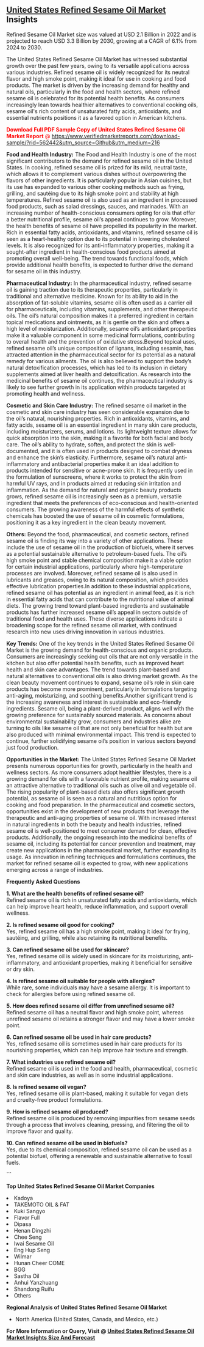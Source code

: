 <h2><a href="https://www.verifiedmarketreports.com/download-sample/?rid=562442&amp;utm_source=Github&amp;utm_medium=216" target="_blank">United States Refined Sesame Oil Market</a> Insights</h2><p>Refined Sesame Oil Market size was valued at USD 2.1 Billion in 2022 and is projected to reach USD 3.3 Billion by 2030, growing at a CAGR of 6.1% from 2024 to 2030.</p><p><p>The United States Refined Sesame Oil Market has witnessed substantial growth over the past few years, owing to its versatile applications across various industries. Refined sesame oil is widely recognized for its neutral flavor and high smoke point, making it ideal for use in cooking and food products. The market is driven by the increasing demand for healthy and natural oils, particularly in the food and health sectors, where refined sesame oil is celebrated for its potential health benefits. As consumers increasingly lean towards healthier alternatives to conventional cooking oils, sesame oil's rich content of unsaturated fatty acids, antioxidants, and essential nutrients positions it as a favored option in American kitchens. <p><span class=""><span style="color: #ff0000;"><strong>Download Full PDF Sample Copy of United States Refined Sesame Oil Market Report</strong> @ </span><a href="https://www.verifiedmarketreports.com/download-sample/?rid=562442&amp;utm_source=Github&amp;utm_medium=216" target="_blank">https://www.verifiedmarketreports.com/download-sample/?rid=562442&amp;utm_source=Github&amp;utm_medium=216</a></span></p></p><p><strong>Food and Health Industry:</strong> The Food and Health Industry is one of the most significant contributors to the demand for refined sesame oil in the United States. In cooking, refined sesame oil is prized for its mild, neutral taste, which allows it to complement various dishes without overpowering the flavors of other ingredients. It is particularly popular in Asian cuisines, but its use has expanded to various other cooking methods such as frying, grilling, and sautéing due to its high smoke point and stability at high temperatures. Refined sesame oil is also used as an ingredient in processed food products, such as salad dressings, sauces, and marinades. With an increasing number of health-conscious consumers opting for oils that offer a better nutritional profile, sesame oil’s appeal continues to grow. Moreover, the health benefits of sesame oil have propelled its popularity in the market. Rich in essential fatty acids, antioxidants, and vitamins, refined sesame oil is seen as a heart-healthy option due to its potential in lowering cholesterol levels. It is also recognized for its anti-inflammatory properties, making it a sought-after ingredient in health-conscious food products aimed at promoting overall well-being. The trend towards functional foods, which provide additional health benefits, is expected to further drive the demand for sesame oil in this industry.</p><p><strong>Pharmaceutical Industry:</strong> In the pharmaceutical industry, refined sesame oil is gaining traction due to its therapeutic properties, particularly in traditional and alternative medicine. Known for its ability to aid in the absorption of fat-soluble vitamins, sesame oil is often used as a carrier oil for pharmaceuticals, including vitamins, supplements, and other therapeutic oils. The oil’s natural composition makes it a preferred ingredient in certain topical medications and ointments, as it is gentle on the skin and offers a high level of moisturization. Additionally, sesame oil’s antioxidant properties make it a valuable component in some medicinal formulations, contributing to overall health and the prevention of oxidative stress.Beyond topical uses, refined sesame oil’s unique composition of lignans, including sesamin, has attracted attention in the pharmaceutical sector for its potential as a natural remedy for various ailments. The oil is also believed to support the body’s natural detoxification processes, which has led to its inclusion in dietary supplements aimed at liver health and detoxification. As research into the medicinal benefits of sesame oil continues, the pharmaceutical industry is likely to see further growth in its application within products targeted at promoting health and wellness.</p><p><strong>Cosmetic and Skin Care Industry:</strong> The refined sesame oil market in the cosmetic and skin care industry has seen considerable expansion due to the oil’s natural, nourishing properties. Rich in antioxidants, vitamins, and fatty acids, sesame oil is an essential ingredient in many skin care products, including moisturizers, serums, and lotions. Its lightweight texture allows for quick absorption into the skin, making it a favorite for both facial and body care. The oil’s ability to hydrate, soften, and protect the skin is well-documented, and it is often used in products designed to combat dryness and enhance the skin’s elasticity. Furthermore, sesame oil’s natural anti-inflammatory and antibacterial properties make it an ideal addition to products intended for sensitive or acne-prone skin. It is frequently used in the formulation of sunscreens, where it works to protect the skin from harmful UV rays, and in products aimed at reducing skin irritation and inflammation. As the demand for natural and organic beauty products grows, refined sesame oil is increasingly seen as a premium, versatile ingredient that meets the preferences of eco-conscious and health-oriented consumers. The growing awareness of the harmful effects of synthetic chemicals has boosted the use of sesame oil in cosmetic formulations, positioning it as a key ingredient in the clean beauty movement.</p><p><strong>Others:</strong> Beyond the food, pharmaceutical, and cosmetic sectors, refined sesame oil is finding its way into a variety of other applications. These include the use of sesame oil in the production of biofuels, where it serves as a potential sustainable alternative to petroleum-based fuels. The oil’s high smoke point and stable chemical composition make it a viable option for certain industrial applications, particularly where high-temperature processes are involved. Moreover, refined sesame oil is also used in lubricants and greases, owing to its natural composition, which provides effective lubrication properties.In addition to these industrial applications, refined sesame oil has potential as an ingredient in animal feed, as it is rich in essential fatty acids that can contribute to the nutritional value of animal diets. The growing trend toward plant-based ingredients and sustainable products has further increased sesame oil’s appeal in sectors outside of traditional food and health uses. These diverse applications indicate a broadening scope for the refined sesame oil market, with continued research into new uses driving innovation in various industries.</p><p><strong>Key Trends:</strong> One of the key trends in the United States Refined Sesame Oil Market is the growing demand for health-conscious and organic products. Consumers are increasingly seeking out oils that are not only versatile in the kitchen but also offer potential health benefits, such as improved heart health and skin care advantages. The trend towards plant-based and natural alternatives to conventional oils is also driving market growth. As the clean beauty movement continues to expand, sesame oil’s role in skin care products has become more prominent, particularly in formulations targeting anti-aging, moisturizing, and soothing benefits.Another significant trend is the increasing awareness and interest in sustainable and eco-friendly ingredients. Sesame oil, being a plant-derived product, aligns well with the growing preference for sustainably sourced materials. As concerns about environmental sustainability grow, consumers and industries alike are turning to oils like sesame oil that are not only beneficial for health but are also produced with minimal environmental impact. This trend is expected to continue, further solidifying sesame oil’s position in various sectors beyond just food production.</p><p><strong>Opportunities in the Market:</strong> The United States Refined Sesame Oil Market presents numerous opportunities for growth, particularly in the health and wellness sectors. As more consumers adopt healthier lifestyles, there is a growing demand for oils with a favorable nutrient profile, making sesame oil an attractive alternative to traditional oils such as olive oil and vegetable oil. The rising popularity of plant-based diets also offers significant growth potential, as sesame oil is seen as a natural and nutritious option for cooking and food preparation. In the pharmaceutical and cosmetic sectors, opportunities exist in the development of new products that leverage the therapeutic and anti-aging properties of sesame oil. With increased interest in natural ingredients in both the beauty and health industries, refined sesame oil is well-positioned to meet consumer demand for clean, effective products. Additionally, the ongoing research into the medicinal benefits of sesame oil, including its potential for cancer prevention and treatment, may create new applications in the pharmaceutical market, further expanding its usage. As innovation in refining techniques and formulations continues, the market for refined sesame oil is expected to grow, with new applications emerging across a range of industries.</p><p><strong>Frequently Asked Questions</strong></p><p><strong>1. What are the health benefits of refined sesame oil?</strong><br> Refined sesame oil is rich in unsaturated fatty acids and antioxidants, which can help improve heart health, reduce inflammation, and support overall wellness.</p><p><strong>2. Is refined sesame oil good for cooking?</strong><br> Yes, refined sesame oil has a high smoke point, making it ideal for frying, sautéing, and grilling, while also retaining its nutritional benefits.</p><p><strong>3. Can refined sesame oil be used for skincare?</strong><br> Yes, refined sesame oil is widely used in skincare for its moisturizing, anti-inflammatory, and antioxidant properties, making it beneficial for sensitive or dry skin.</p><p><strong>4. Is refined sesame oil suitable for people with allergies?</strong><br> While rare, some individuals may have a sesame allergy. It is important to check for allergies before using refined sesame oil.</p><p><strong>5. How does refined sesame oil differ from unrefined sesame oil?</strong><br> Refined sesame oil has a neutral flavor and high smoke point, whereas unrefined sesame oil retains a stronger flavor and may have a lower smoke point.</p><p><strong>6. Can refined sesame oil be used in hair care products?</strong><br> Yes, refined sesame oil is sometimes used in hair care products for its nourishing properties, which can help improve hair texture and strength.</p><p><strong>7. What industries use refined sesame oil?</strong><br> Refined sesame oil is used in the food and health, pharmaceutical, cosmetic and skin care industries, as well as in some industrial applications.</p><p><strong>8. Is refined sesame oil vegan?</strong><br> Yes, refined sesame oil is plant-based, making it suitable for vegan diets and cruelty-free product formulations.</p><p><strong>9. How is refined sesame oil produced?</strong><br> Refined sesame oil is produced by removing impurities from sesame seeds through a process that involves cleaning, pressing, and filtering the oil to improve flavor and quality.</p><p><strong>10. Can refined sesame oil be used in biofuels?</strong><br> Yes, due to its chemical composition, refined sesame oil can be used as a potential biofuel, offering a renewable and sustainable alternative to fossil fuels.</p>```</p><p><strong>Top United States Refined Sesame Oil Market Companies</strong></p><div data-test-id=""><p><li>Kadoya</li><li> TAKEMOTO OIL & FAT</li><li> Kuki Sangyo</li><li> Flavor Full</li><li> Dipasa</li><li> Henan Dingzhi</li><li> Chee Seng</li><li> Iwai Sesame Oil</li><li> Eng Hup Seng</li><li> Wilmar</li><li> Hunan Cheer COME</li><li> BGG</li><li> Sastha Oil</li><li> Anhui Yanzhuang</li><li> Shandong Ruifu</li><li> Others</li></p><div><strong>Regional Analysis of&nbsp;United States Refined Sesame Oil Market</strong></div><ul><li dir="ltr"><p dir="ltr">North America&nbsp;(United States, Canada, and Mexico, etc.)</p></li></ul><p><strong>For More Information or Query, Visit @&nbsp;</strong><strong><a href="https://www.verifiedmarketreports.com/product/refined-sesame-oil-market-size-and-forecast/?utm_source=Github&amp;utm_medium=216" target="_blank">United States Refined Sesame Oil Market Insights Size And Forecast</a></strong></p></div>
